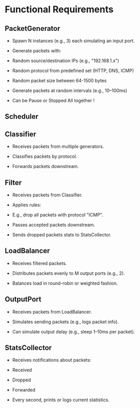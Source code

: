 # Functional Requirements

## PacketGenerator

- Spawn N instances (e.g., 3) each simulating an input port.

- Generate packets with:

- Random source/destination IPs (e.g., "192.168.1.x")

- Random protocol from predefined set (HTTP, DNS, ICMP)

- Random packet size between 64-1500 bytes

- Generate packets at random intervals (e.g., 10–100ms)

- Can be Pause or Stopped All together !

## Scheduler

## Classifier

- Receives packets from multiple generators.

- Classifies packets by protocol.

- Forwards packets downstream.

## Filter

- Receives packets from Classifier.

- Applies rules:

- E.g., drop all packets with protocol "ICMP".

- Passes accepted packets downstream.

- Sends dropped packets stats to StatsCollector.

## LoadBalancer

- Receives filtered packets.

- Distributes packets evenly to M output ports (e.g., 2).

- Balances load in round-robin or weighted fashion.

## OutputPort

- Receives packets from LoadBalancer.

- Simulates sending packets (e.g., logs packet info).

- Can simulate output delay (e.g., sleep 1–10ms per packet).

## StatsCollector

- Receives notifications about packets:

- Received

- Dropped

- Forwarded

- Every second, prints or logs current statistics.
